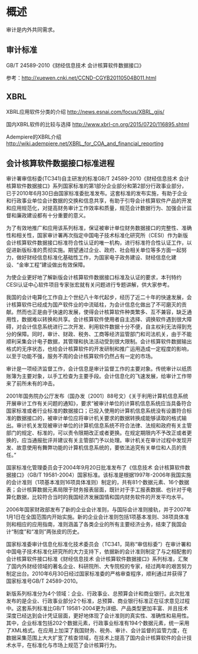 概述
===

审计是内外共同需求。

审计标准
---

GB/T 24589-2010《财经信息技术  会计核算软件数据接口》

参考：http://xuewen.cnki.net/CCND-CGYB20110504B011.html

XBRL
---

XBRL应用软件分类的介绍
http://news.esnai.com/focus/XBRL_gjjs/

国内XBRL软件的比较与选择
http://www.xbrl-cn.org/2015/0720/116895.shtml

Adempiere的XBRL介绍
http://wiki.adempiere.net/XBRL_for_COA_and_financial_reporting

会计核算软件数据接口标准进程
---

审计署审信标委(TC341)自主研发的标准GB/T 24589-2010《财经信息技术  会计核算软件数据接口》系列国家标准的第1部分企业部分和第2部分行政事业部分，已于2010年6月30日由国家标准委批准发布。这套标准的发布实施，有助于企业和行政事业单位会计数据的交换和信息共享，有助于引导会计核算软件产品的开发和应用规范化，对提高财务审计工作效率和质量，规范会计数据行为、加强会计监督和廉政建设都有十分重要的意义。

为了有效地推广和应用该系列标准，保证被审计单位财务数据接口的完整性、准确性和相关性，国家审计署再次指定中国电子技术标准化研究所（CESI）作为新版会计核算软件数据接口标准符合性认证的唯一机构，进行标准符合性认证工作，以促进新版标准的贯彻实施。期望通过企业、政府、社会相关单位等多方面一起努力，做好财经信息标准化基础性工作，为国家电子政务建设、财经信息化建设、“金审工程”建设做出有效保障。

为使企业更好地了解新版会计核算软件数据接口标准及认证的要求，本刊特约CESI认证中心软件项目专家张宏就有关问题进行专题讲解，供大家参考。

我国的会计电算化工作自上个世纪八十年代起步，经历了近二十年的快速发展，会计核算软件已经成为国产软件业的中流砥柱，为会计信息化做出了不可磨灭的贡献。然而也正是由于快速的发展，使得会计核算软件种类繁多、互不兼容，缺乏通用性，数据难以转换和共享。会计核算软件使用者自主选择、调换软件遇到很大障碍，对会计信息系统进行二次开发、利用软件数据十分不便，自主权利无法得到充分的保障。同时，审计、财政、税务、工商等经济监管部门和司法机关，由于不能顺利采集会计电子数据，其管理和执法活动受到很大限制。会计核算软件数据输出格式的无序状态，也给会计核算软件的开发研制和推广运用造成一定程度的影响，以至于功能不强，服务不周的会计核算软件仍然占有一定的市场。

审计是一项经济监督工作，会计信息是审计监督工作的主要对象。传统审计以纸质账簿为主要对象，以手工检查为主要手段。会计信息化的飞速发展，给审计工作带来了前所未有的冲击。

2001年国务院办公厅发布（国办发〔2001〕88号文）《关于利用计算机信息系统开展审计工作有关问题的通知》，要求“被审计单位的计算机信息系统应当具备符合国家标准或者行业标准的数据接口；已投入使用的计算机信息系统没有设置符合标准的数据接口的，被审计单位应将审计机关要求的数据转换成能够读取的格式输出。审计机关发现被审计单位的计算机信息系统不符合法律、法规和政府有关主管部门的规定、标准的，可以责令限期改正或者更换。在规定期限内不予改正或者更换的，应当通报批评并建议有关主管部门予以处理。审计机关在审计过程中发现开发、故意使用有舞弊功能的计算机信息系统的，要依法追究有关单位和人员的责任。”

国家标准化管理委员会于2004年9月20日批准发布了《信息技术 会计核算软件数据接口》（GB/T 19581-2004）国家标准。该标准是根据1997年-2006年我国实施的会计准则（1项基本准则16项具体准则）制定的，共有81个数据元素、16个数据表；会计核算数据元素局限于财务报表层面，既针对于手工报表数据、也针对于电算化数据，比较符合当时的我国经济发展国情和国内财务软件的开发平均水平。

2006年国家财政部发布了新的企业会计准则，与国际会计准则接轨，并于2007年1月1日在全国范围内开始实施。新的企业会计准则包括1项基本准则、38项具体准则和相应的应用指南，准则涵盖了各类企业的所有主要经济业务，结束了我国会计“制度”和“准则”两张皮的历史。

国家标准委审计信息化标准化技术委员会（TC341，简称“审信标委”）在审计署和中国电子技术标准化研究所的大力支持下，依据新的会计准则制定了与之相配套的会计核算软件接口标准《财经信息技术 会计核算软件数据接口》系列标准，汇聚了国内外财经领域的著名企业、科研院所、大专院校的专家，经过两年的艰苦努力制定出台。2010年6月30日经过国家标准委的严格审查程序，顺利通过并获得了国家标准号GB/T 24589-2010。

新版系列标准分为4个领域：企业、行政事业、总预算会计和商业银行。此次批准发布的是企业、行政事业部分2个标准，总预算、商业银行标准正在征求意见过程中。这套系列标准比GB/T 19581-2004更为详细、产品类型更加丰富、并且技术深度已经达到会计凭证层面，更好地体现了会计准则的真实性、准确性和易用性。其中，企业标准包括202个数据元素，行政事业标准有194个数据元素，统一采用了XML格式。在应用上加深了我国财务、税务、审计、会计监督的监管力度，在数据采集范围上大大扩宽了核查领域，在技术上提高了国内会计核算软件的会计技术水平，在标准化与市场上规范了会计核算行为。

